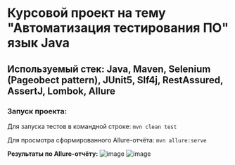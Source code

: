 # Курсовой проект на тему "Автоматизация тестирования ПО" язык Java 
## Используемый стек: Java, Maven, Selenium (Pageobect pattern), JUnit5, Slf4j, RestAssured, AssertJ, Lombok, Allure
### Запуск проекта:
Для запуска тестов в командной строке: 
````mvn clean test````

Для просмотра сформированного Allure-отчёта: 
````mvn allure:serve````

**Результаты по Allure-отчёту:**
![image](https://github.com/dr1ble/AutoTesting_CourseProject/assets/46320186/99675ac7-77a6-4520-ac6e-8206e78c5dba)
![image](https://github.com/dr1ble/AutoTesting_CourseProject/assets/46320186/4ca75415-af81-45ca-a1e9-ef83ed74d105)


